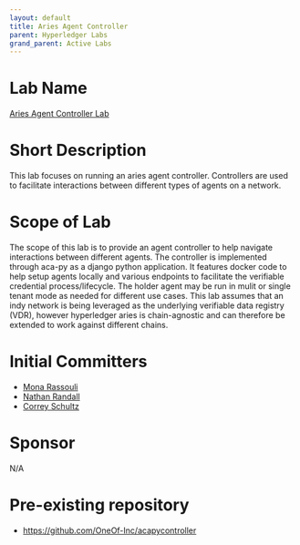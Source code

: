 ```yaml
---
layout: default
title: Aries Agent Controller
parent: Hyperledger Labs
grand_parent: Active Labs
---
```

# Lab Name
[Aries Agent Controller Lab](https://github.com/hyperledger-labs/aries-agent-controller)

# Short Description
This lab focuses on running an aries agent controller. Controllers are used to facilitate interactions between different types of agents on a network.

# Scope of Lab
The scope of this lab is to provide an agent controller to help navigate interactions between different agents. The controller is implemented through aca-py as a django python application. It features docker code to help setup agents locally and various endpoints to facilitate the verifiable credential process/lifecycle. The holder agent may be run in mulit or single tenant mode as needed for different use cases. This lab assumes that an indy network is being leveraged as the underlying verifiable data registry (VDR), however hyperledger aries is chain-agnostic and can therefore be extended to work against different chains.


# Initial Committers
- [Mona Rassouli](https://github.com/monar24)
- [Nathan Randall](https://github.com/data-douser)
- [Correy Schultz](https://github.com/CorreyS)

# Sponsor
N/A

# Pre-existing repository
- https://github.com/OneOf-Inc/acapycontroller
